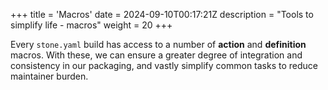 +++
title = 'Macros'
date = 2024-09-10T00:17:21Z
description = "Tools to simplify life - macros"
weight = 20
+++

Every `stone.yaml` build has access to a number of **action** and **definition** macros.
With these, we can ensure a greater degree of integration and consistency in our packaging,
and vastly simplify common tasks to reduce maintainer burden.

